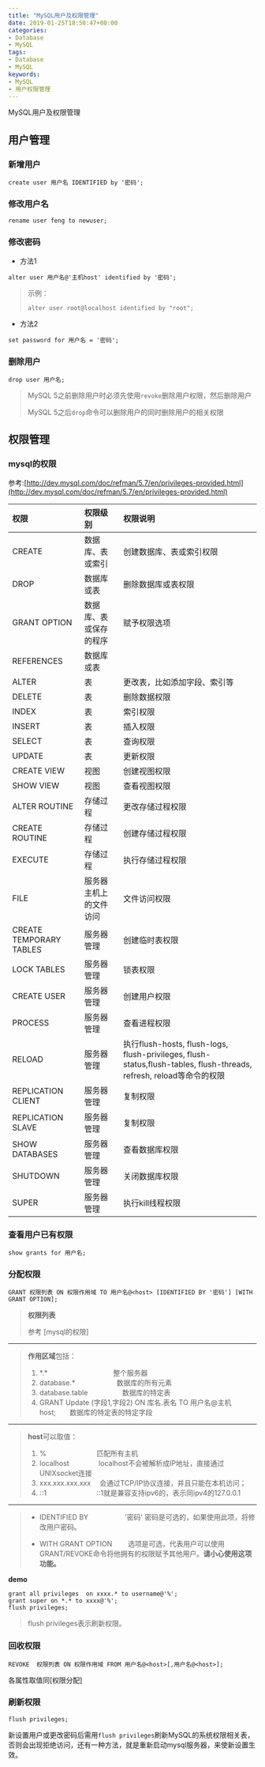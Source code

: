 ```yaml
---
title: "MySQL用户及权限管理"
date: 2019-01-25T18:50:47+08:00
categories:
- Database
- MySQL
tags:
- Database
- MySQL
keywords:
- MySQL
- 用户权限管理
---
```


MySQL用户及权限管理

<!--more-->

## 用户管理

### 新增用户

```plaintext
create user 用户名 IDENTIFIED by '密码';
```

### 修改用户名

```plaintext
rename user feng to newuser;
```

### 修改密码

* 方法1 

```plaintext
alter user 用户名@'主机host' identified by '密码';
```
> 示例：
> 
> `alter user root@localhost identified by "root";`
> 

* 方法2

```plaintext
set password for 用户名 = '密码';
```

### 删除用户

```plaintext
drop user 用户名;
```

> MySQL 5之前删除用户时必须先使用`revoke`删除用户权限，然后删除用户
>
> MySQL 5之后`drop`命令可以删除用户的同时删除用户的相关权限 

## 权限管理

### mysql的权限

参考:[http://dev.mysql.com/doc/refman/5.7/en/privileges-provided.html](http://dev.mysql.com/doc/refman/5.7/en/privileges-provided.html)


| 权限 | 权限级别 | 权限说明 |
|:---|:---|:---|
| CREATE | 数据库、表或索引 | 创建数据库、表或索引权限 |
| DROP | 数据库或表 | 删除数据库或表权限 |
| GRANT OPTION | 数据库、表或保存的程序 | 赋予权限选项 |
| REFERENCES | 数据库或表 | |
| ALTER | 表 | 更改表，比如添加字段、索引等 |
| DELETE | 表 | 删除数据权限 |
| INDEX | 表 | 索引权限 |
| INSERT | 表 | 插入权限 |
| SELECT | 表 | 查询权限 |
| UPDATE | 表 | 更新权限 |
| CREATE VIEW | 视图 | 创建视图权限 |
| SHOW VIEW | 视图 | 查看视图权限 |
| ALTER ROUTINE | 存储过程 | 更改存储过程权限 |
| CREATE ROUTINE | 存储过程 | 创建存储过程权限 |
| EXECUTE | 存储过程 | 执行存储过程权限 |
| FILE | 服务器主机上的文件访问 | 文件访问权限 |
| CREATE TEMPORARY TABLES | 服务器管理 | 创建临时表权限 |
| LOCK TABLES | 服务器管理 | 锁表权限 |
| CREATE USER | 服务器管理 | 创建用户权限 |
| PROCESS | 服务器管理 | 查看进程权限 |
| RELOAD | 服务器管理 | 执行flush-hosts, flush-logs, flush-privileges, flush-status,flush-tables, flush-threads, refresh, reload等命令的权限 |
| REPLICATION CLIENT | 服务器管理 | 复制权限 |
| REPLICATION SLAVE | 服务器管理 | 复制权限 |
| SHOW DATABASES | 服务器管理 | 查看数据库权限 |
| SHUTDOWN | 服务器管理 | 关闭数据库权限 |
| SUPER | 服务器管理 | 执行kill线程权限 |


### 查看用户已有权限 

```plaintext
show grants for 用户名;
```
### 分配权限

```plaintext
GRANT 权限列表 ON 权限作用域 TO 用户名@<host> [IDENTIFIED BY '密码'] [WITH GRANT OPTION]; 
```

> **权限列表**
> 
> 参考 [mysql的权限]
> 
-------
> **作用区域**包括：
> 
> 1. \*.\*&ensp;&ensp;&ensp;&ensp;&ensp;&ensp;&ensp;&ensp;&ensp;&ensp;&ensp;&ensp;&ensp;&ensp;&ensp;&ensp;&ensp;&ensp;&ensp;整个服务器
> 1. database.\*&ensp;&ensp;&ensp;&ensp;&ensp;&ensp;&ensp;&ensp;&ensp;&ensp;&ensp;&ensp;数据库的所有元素
> 1. database.table&ensp;&ensp;&ensp;&ensp;&ensp;&ensp;&ensp;&ensp;&ensp;&ensp;数据库的特定表
> 1. GRANT Update (字段1,字段2) ON 库名.表名 TO 用户名@主机host;&ensp;&ensp;&ensp;&ensp;数据库的特定表的特定字段

---

> **host**可以取值：
>
> 1. %            		&ensp;&ensp;&ensp;&ensp;&ensp;&ensp;&ensp;&ensp;&ensp;&ensp;&ensp;&ensp;&ensp;&ensp;匹配所有主机
> 1. localhost    		&ensp;&ensp;&ensp;&ensp;&ensp;&ensp;&ensp;&ensp;localhost不会被解析成IP地址，直接通过UNIXsocket连接
> 1. xxx.xxx.xxx.xxx    &ensp;&ensp;会通过TCP/IP协议连接，并且只能在本机访问；
> 1. ::1          		&ensp;&ensp;&ensp;&ensp;&ensp;&ensp;&ensp;&ensp;&ensp;&ensp;&ensp;&ensp;&ensp;&ensp;::1就是兼容支持ipv6的，表示同ipv4的127.0.0.1

---

> * IDENTIFIED BY 		&ensp;&ensp;&ensp;&ensp;&ensp;&ensp;&ensp;&ensp;&ensp;&ensp;'密码' 密码是可选的，如果使用此项，将修改用户密码。 
> 
> * WITH GRANT OPTION	&ensp;&ensp;&ensp;&ensp;选项是可选，代表用户可以使用GRANT/REVOKE命令将他拥有的权限赋予其他用户。**请小心使用这项功能。**

**demo**

```plaintext
grant all privileges  on xxxx.* to username@'%';
grant super on *.* to xxxx@'%';
flush privileges;
```

> flush privileges表示刷新权限。

### 回收权限

```plaintext
REVOKE  权限列表 ON 权限作用域 FROM 用户名@<host>[,用户名@<host>];
```

各属性取值同[权限分配]

### 刷新权限

```plaintext
flush privileges;
```

新设置用户或更改密码后需用`flush privileges`刷新MySQL的系统权限相关表，否则会出现拒绝访问，还有一种方法，就是重新启动mysql服务器，来使新设置生效。 

